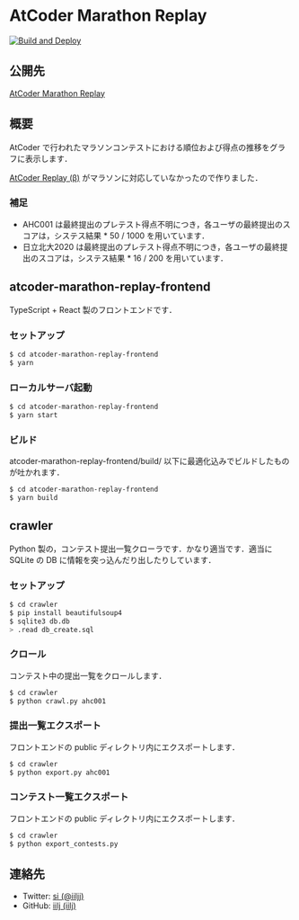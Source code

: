 AtCoder Marathon Replay
=====

[![Build and Deploy](https://github.com/iilj/AtCoderMarathonReplay/actions/workflows/main.yml/badge.svg)](https://github.com/iilj/AtCoderMarathonReplay/actions/workflows/main.yml)

## 公開先

[AtCoder Marathon Replay](https://iilj.github.io/AtCoderMarathonReplay/)

## 概要

AtCoder で行われたマラソンコンテストにおける順位および得点の推移をグラフに表示します．

[AtCoder Replay \(β\)](https://atcoder-replay.kakira.dev/) がマラソンに対応していなかったので作りました．

### 補足

- AHC001 は最終提出のプレテスト得点不明につき，各ユーザの最終提出のスコアは，システス結果 * 50 / 1000 を用いています．
- 日立北大2020 は最終提出のプレテスト得点不明につき，各ユーザの最終提出のスコアは，システス結果 * 16 / 200 を用いています．

## atcoder-marathon-replay-frontend

TypeScript + React 製のフロントエンドです．

### セットアップ

```sh
$ cd atcoder-marathon-replay-frontend
$ yarn
```

### ローカルサーバ起動

```sh
$ cd atcoder-marathon-replay-frontend
$ yarn start
```

### ビルド

atcoder-marathon-replay-frontend/build/ 以下に最適化込みでビルドしたものが吐かれます．

```sh
$ cd atcoder-marathon-replay-frontend
$ yarn build
```

## crawler

Python 製の，コンテスト提出一覧クローラです．かなり適当です．適当に SQLite の DB に情報を突っ込んだり出したりしています．

### セットアップ

```sh
$ cd crawler
$ pip install beautifulsoup4
$ sqlite3 db.db
> .read db_create.sql
```

### クロール

コンテスト中の提出一覧をクロールします．

```sh
$ cd crawler
$ python crawl.py ahc001
```

### 提出一覧エクスポート

フロントエンドの public ディレクトリ内にエクスポートします．

```sh
$ cd crawler
$ python export.py ahc001
```

### コンテスト一覧エクスポート

フロントエンドの public ディレクトリ内にエクスポートします．

```sh
$ cd crawler
$ python export_contests.py
```

## 連絡先

- Twitter: [si \(@iiljj\)](https://twitter.com/iiljj)
- GitHub: [iilj \(iilj\)](https://github.com/iilj)
